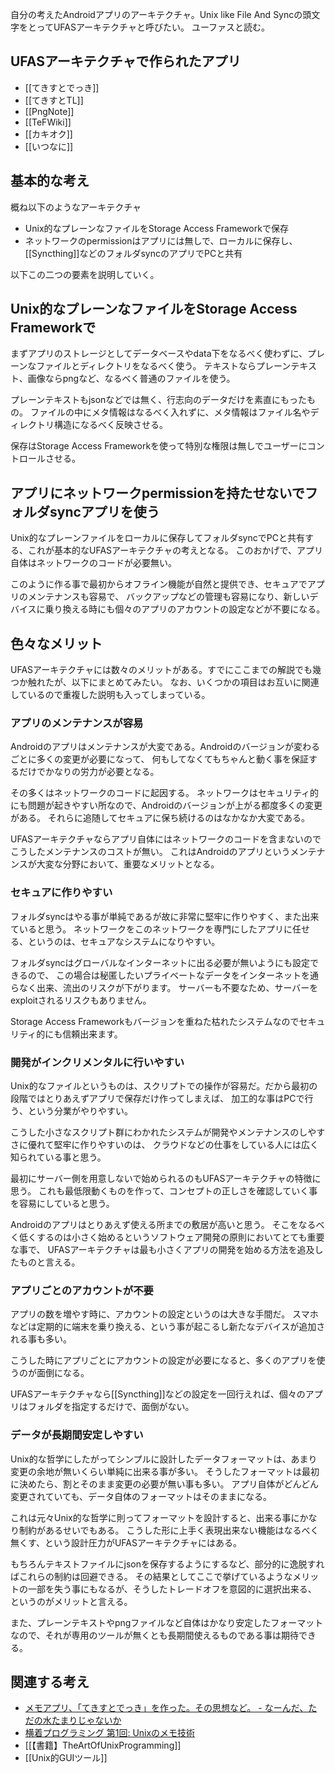 自分の考えたAndroidアプリのアーキテクチャ。Unix like File And Syncの頭文字をとってUFASアーキテクチャと呼びたい。
ユーファスと読む。

## UFASアーキテクチャで作られたアプリ

- [[てきすとでっき]]
- [[てきすとTL]]
- [[PngNote]]
- [[TeFWiki]]
- [[カキオク]]
- [[いつなに]]

## 基本的な考え

概ね以下のようなアーキテクチャ

- Unix的なプレーンなファイルをStorage Access Frameworkで保存
- ネットワークのpermissionはアプリには無しで、ローカルに保存し、[[Syncthing]]などのフォルダsyncのアプリでPCと共有

以下この二つの要素を説明していく。

## Unix的なプレーンなファイルをStorage Access Frameworkで

まずアプリのストレージとしてデータベースやdata下をなるべく使わずに、プレーンなファイルとディレクトリをなるべく使う。
テキストならプレーンテキスト、画像ならpngなど、なるべく普通のファイルを使う。

プレーンテキストもjsonなどでは無く、行志向のデータだけを素直にもったもの。
ファイルの中にメタ情報はなるべく入れずに、メタ情報はファイル名やディレクトリ構造になるべく反映させる。

保存はStorage Access Frameworkを使って特別な権限は無しでユーザーにコントロールさせる。

## アプリにネットワークpermissionを持たせないでフォルダsyncアプリを使う

Unix的なプレーンファイルをローカルに保存してフォルダsyncでPCと共有する、これが基本的なUFASアーキテクチャの考えとなる。
このおかげで、アプリ自体はネットワークのコードが必要無い。

このように作る事で最初からオフライン機能が自然と提供でき、セキュアでアプリのメンテナンスも容易で、
バックアップなどの管理も容易になり、新しいデバイスに乗り換える時にも個々のアプリのアカウントの設定などが不要になる。

## 色々なメリット

UFASアーキテクチャには数々のメリットがある。すでにここまでの解説でも幾つか触れたが、以下にまとめてみたい。
なお、いくつかの項目はお互いに関連しているので重複した説明も入ってしまっている。

### アプリのメンテナンスが容易

Androidのアプリはメンテナンスが大変である。Androidのバージョンが変わるごとに多くの変更が必要になって、
何もしてなくてもちゃんと動く事を保証するだけでかなりの労力が必要となる。

その多くはネットワークのコードに起因する。
ネットワークはセキュリティ的にも問題が起きやすい所なので、Androidのバージョンが上がる都度多くの変更がある。
それらに追随してセキュアに保ち続けるのはなかなか大変である。

UFASアーキテクチャならアプリ自体にはネットワークのコードを含まないのでこうしたメンテナンスのコストが無い。
これはAndroidのアプリというメンテナンスが大変な分野において、重要なメリットとなる。

### セキュアに作りやすい

フォルダsyncはやる事が単純であるが故に非常に堅牢に作りやすく、また出来ていると思う。
ネットワークをこのネットワークを専門にしたアプリに任せる、というのは、セキュアなシステムになりやすい。

フォルダsyncはグローバルなインターネットに出る必要が無いようにも設定できるので、
この場合は秘匿したいプライベートなデータをインターネットを通らなく出来、流出のリスクが下がります。
サーバーも不要なため、サーバーをexploitされるリスクもありません。

Storage Access Frameworkもバージョンを重ねた枯れたシステムなのでセキュリティ的にも信頼出来ます。

### 開発がインクリメンタルに行いやすい

Unix的なファイルというものは、スクリプトでの操作が容易だ。だから最初の段階ではとりあえずアプリで保存だけ作ってしまえば、
加工的な事はPCで行う、という分業がやりやすい。

こうした小さなスクリプト群にわかれたシステムが開発やメンテナンスのしやすさに優れて堅牢に作りやすいのは、
クラウドなどの仕事をしている人には広く知られている事と思う。

最初にサーバー側を用意しないで始められるのもUFASアーキテクチャの特徴に思う。
これも最低限動くものを作って、コンセプトの正しさを確認していく事を容易にしていると思う。

Androidのアプリはとりあえず使える所までの敷居が高いと思う。
そこをなるべく低くするのは小さく始めるというソフトウェア開発の原則においてとても重要な事で、
UFASアーキテクチャは最も小さくアプリの開発を始める方法を追及したものと言える。

### アプリごとのアカウントが不要

アプリの数を増やす時に、アカウントの設定というのは大きな手間だ。
スマホなどは定期的に端末を乗り換える、という事が起こるし新たなデバイスが追加される事も多い。

こうした時にアプリごとにアカウントの設定が必要になると、多くのアプリを使うのが面倒になる。

UFASアーキテクチャなら[[Syncthing]]などの設定を一回行えれば、個々のアプリはフォルダを指定するだけで、面倒がない。

### データが長期間安定しやすい

Unix的な哲学にしたがってシンプルに設計したデータフォーマットは、あまり変更の余地が無いくらい単純に出来る事が多い。
そうしたフォーマットは最初に決めたら、割とそのまま変更の必要が無い事も多い。
アプリ自体がどんどん変更されていても、データ自体のフォーマットはそのままになる。

これは元々Unix的な哲学に則ってフォーマットを設計すると、出来る事にかなり制約があるせいでもある。
こうした形に上手く表現出来ない機能はなるべく無くす、という設計圧力がUFASアーキテクチャにはある。

もちろんテキストファイルにjsonを保存するようにするなど、部分的に逸脱すればこれらの制約は回避できる。
その結果としてここで挙げているようなメリットの一部を失う事にもなるが、そうしたトレードオフを意図的に選択出来る、
というのがメリットと言える。

また、プレーンテキストやpngファイルなど自体はかなり安定したフォーマットなので、それが専用のツールが無くとも長期間使えるものである事は期待できる。

## 関連する考え

- [メモアプリ、「てきすとでっき」を作った。その思想など。 - なーんだ、ただの水たまりじゃないか](https://karino2.github.io/2020/12/12/textdeck.html)
- [横着プログラミング 第1回: Unixのメモ技術](http://0xcc.net/unimag/1/)
- [[【書籍】TheArtOfUnixProgramming]]
- [[Unix的GUIツール]]
